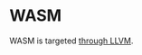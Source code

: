 # WASM

WASM is targeted [through LLVM](https://github.com/llvm-mirror/llvm/tree/master/lib/Target/WebAssembly).
